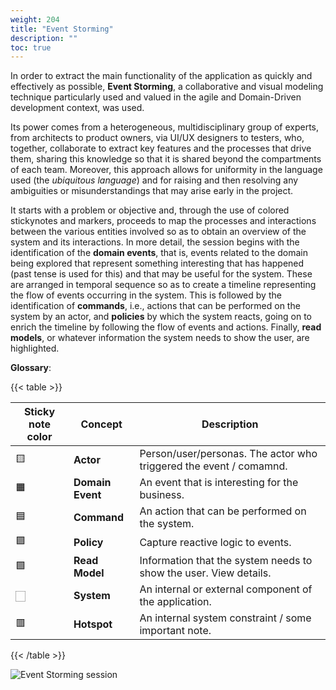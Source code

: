 ```yaml
---
weight: 204
title: "Event Storming"
description: ""
toc: true
---
```


In order to extract the main functionality of the application as quickly and effectively as possible, **Event Storming**, a collaborative and visual modeling technique particularly used and valued in the agile and Domain-Driven development context, was used.

Its power comes from a heterogeneous, multidisciplinary group of experts, from architects to product owners, via UI/UX designers to testers, who, together, collaborate to extract key features and the processes that drive them, sharing this knowledge so that it is shared beyond the compartments of each team.
Moreover, this approach allows for uniformity in the language used (the _ubiquitous language_) and for raising and then resolving any ambiguities or misunderstandings that may arise early in the project.

It starts with a problem or objective and, through the use of colored stickynotes and markers, proceeds to map the processes and interactions between the various entities involved so as to obtain an overview of the system and its interactions.
In more detail, the session begins with the identification of the **domain events**, that is, events related to the domain being explored that represent something interesting that has happened (past tense is used for this) and that may be useful for the system.
These are arranged in temporal sequence so as to create a timeline representing the flow of events occurring in the system.
This is followed by the identification of **commands**, i.e., actions that can be performed on the system by an actor, and **policies** by which the system reacts, going on to enrich the timeline by following the flow of events and actions.
Finally, **read models**, or whatever information the system needs to show the user, are highlighted.

**Glossary**:

{{< table >}}

| Sticky note color | Concept | Description |
| ----------------- | ------- | ----------- |
| 🟨 | **Actor** | Person/user/personas. The actor who triggered the event / comamnd. |
| 🟧 | **Domain Event** | An event that is interesting for the business. |
| 🟦 | **Command** | An action that can be performed on the system. |
| 🟪 | **Policy** | Capture reactive logic to events. |
| 🟩 | **Read Model** | Information that the system needs to show the user. View details. |
| 🏻 | **System** | An internal or external component of the application. | 
| 🟥 | **Hotspot** | An internal system constraint / some important note. |

{{< /table >}}

<div style="width: 100%%; overflow-x: auto; white-space: nowrap;">
    <img 
        src="https://raw.githubusercontent.com/position-pal/Documentation/ebc2539a7e0359566c4df6faeb3fe2b2f7f0b984/assets/images/event-storming.svg" 
        alt="Event Storming session" 
        style="display: inline-block; max-width: 5000px; max-height: 800px; width: auto; height: auto;"
    />
</div>
